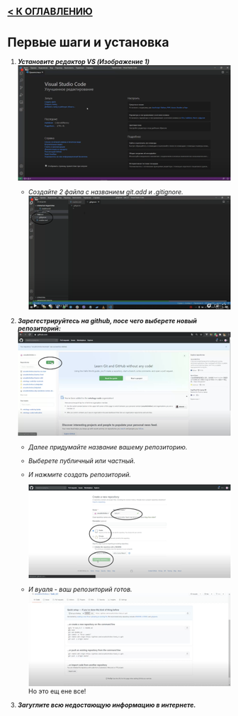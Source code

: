 [< К ОГЛАВЛЕНИЮ](readme.md)
---
# Первые шаги и установка
1. ***Установите редактор VS (Изображение 1)***
![фото редактора](%D0%A1%D0%BD%D0%B8%D0%BC%D0%BE%D0%BA%20%D1%8D%D0%BA%D1%80%D0%B0%D0%BD%D0%B0%202022-11-07%20%D0%B2%2020.13.30.png)

   + *Создайте 2 файла с названием git.add и 
   .gitignore.*
    ![фото редактора](%D0%A1%D0%BD%D0%B8%D0%BC%D0%BE%D0%BA%20%D1%8D%D0%BA%D1%80%D0%B0%D0%BD%D0%B0%202022-11-07%20%D0%B2%2020.25.45.png)

2. ***Зарегестрируйтесь на github, посе чего выберете новый репозиторий:***
![фотоинструкция1](/%D0%A1%D0%BD%D0%B8%D0%BC%D0%BE%D0%BA%20%D1%8D%D0%BA%D1%80%D0%B0%D0%BD%D0%B0%202022-11-08%20%D0%B2%2022.16.03.png)
   + *Далее придумайте название вашему репозиторию.*

   + *Выберете публичный или частный.*

   + *И нажмите создать репозиторий.* 

     ![видеоинструкция2](%D0%A1%D0%BD%D0%B8%D0%BC%D0%BE%D0%BA%20%D1%8D%D0%BA%D1%80%D0%B0%D0%BD%D0%B0%202022-11-08%20%D0%B2%2022.20.46.png)
    - *И вуаля - ваш репозиторий готов.*
       ![видеоинструкция3](%D0%A1%D0%BD%D0%B8%D0%BC%D0%BE%D0%BA%20%D1%8D%D0%BA%D1%80%D0%B0%D0%BD%D0%B0%202022-11-08%20%D0%B2%2022.28.14.png)
      Но это ещ ене все!
3. ***Загуглите всю недостающую информацию в интернете.***